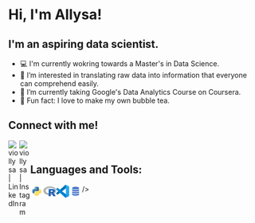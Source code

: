 

# Hi, I'm Allysa!

## I'm an aspiring data scientist. 

- 💻 I'm currently wokring towards a Master's in Data Science.
- 👀 I’m interested in translating raw data into information that everyone can comprehend easily.
- 🌱 I’m currently taking Google's Data Analytics Course on Coursera.
- 🍪 Fun fact: I love to make my own bubble tea.

## Connect with me!
[<img align="left" alt="viollysa | LinkedIn" width="22px" src="https://cdn.jsdelivr.net/npm/simple-icons@v3/icons/linkedin.svg" />][linkedin]
[<img align="left" alt="viollysa | Instagram" width="22px" src="https://cdn.jsdelivr.net/npm/simple-icons@v3/icons/instagram.svg" />][instagram]

<br />

## Languages and Tools:

<img align="left" alt="Python" width="26px" src="https://raw.githubusercontent.com/github/explore/80688e429a7d4ef2fca1e82350fe8e3517d3494d/topics/python/python.png" />
<img align="left" alt="R" width="26px" src="https://raw.githubusercontent.com/github/explore/80688e429a7d4ef2fca1e82350fe8e3517d3494d/topics/r/r.png" />
<img align="left" alt="Visual Studio Code" width="26px" src="https://raw.githubusercontent.com/github/explore/80688e429a7d4ef2fca1e82350fe8e3517d3494d/topics/visual-studio-code/visual-studio-code.png" />
<img align="left" alt="SQL" width="26px" src="https://raw.githubusercontent.com/github/explore/80688e429a7d4ef2fca1e82350fe8e3517d3494d/topics/sql/sql.png" /> />

<br />

[instagram]: https://www.instagram.com/viollysa/
[linkedin]: https://www.linkedin.com/in/allysatahimik/
